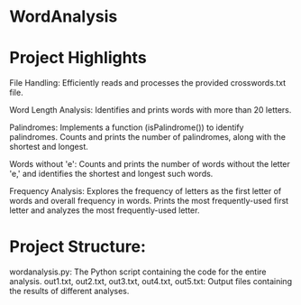 # WordAnalysis
# Project Highlights
File Handling: Efficiently reads and processes the provided crosswords.txt file.

Word Length Analysis: Identifies and prints words with more than 20 letters.

Palindromes: Implements a function (isPalindrome()) to identify palindromes. Counts and prints the number of palindromes, along with the shortest and longest.

Words without 'e': Counts and prints the number of words without the letter 'e,' and identifies the shortest and longest such words.

Frequency Analysis: Explores the frequency of letters as the first letter of words and overall frequency in words. Prints the most frequently-used first letter and analyzes the most frequently-used letter.

# Project Structure:
wordanalysis.py: The Python script containing the code for the entire analysis.
out1.txt, out2.txt, out3.txt, out4.txt, out5.txt: Output files containing the results of different analyses.
